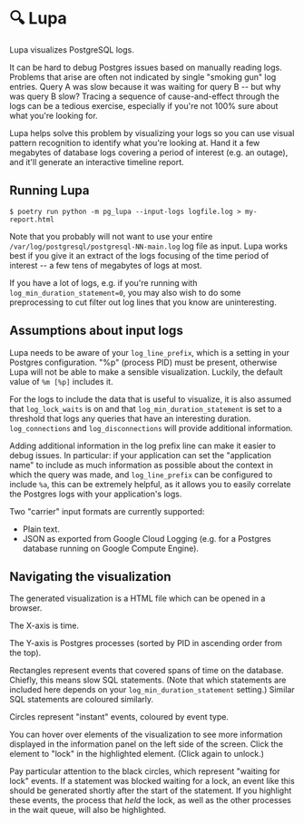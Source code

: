 # 🔍 Lupa

Lupa visualizes PostgreSQL logs.

It can be hard to debug Postgres issues based on manually reading logs.
Problems that arise are often not indicated by single "smoking gun" log
entries. Query A was slow because it was waiting for query B -- but why
was query B slow? Tracing a sequence of cause-and-effect through the
logs can be a tedious exercise, especially if you're not 100% sure
about what you're looking for.

Lupa helps solve this problem by visualizing your logs so you can use
visual pattern recognition to identify what you're looking at.
Hand it a few megabytes of database logs covering a period of interest
(e.g. an outage), and it'll generate an interactive timeline report.

## Running Lupa

```
$ poetry run python -m pg_lupa --input-logs logfile.log > my-report.html
```

Note that you probably will not want to use your entire
`/var/log/postgresql/postgresql-NN-main.log` log file as input.
Lupa works best if you give it an extract of the logs focusing of the
time period of interest -- a few tens of megabytes of logs at most.

If you have a lot of logs, e.g. if you're running with
`log_min_duration_statement=0`, you may also wish to do some preprocessing
to cut filter out log lines that you know are uninteresting.

## Assumptions about input logs

Lupa needs to be aware of your `log_line_prefix`, which is a setting in
your Postgres configuration. "%p" (process PID) must be present,
otherwise Lupa will not be able to make a sensible visualization.
Luckily, the default value of `%m [%p]` includes it.

For the logs to include the data that is useful to visualize, it is
also assumed that `log_lock_waits` is on and that `log_min_duration_statement`
is set to a threshold that logs any queries that have an interesting
duration. `log_connections` and `log_disconnections` will provide
additional information.

Adding additional information in the log prefix line can make it easier
to debug issues. In particular: if your application can set the
"application name" to include as much information as possible about the
context in which the query was made, and `log_line_prefix` can be
configured to include `%a`, this can be extremely helpful, as it allows
you to easily correlate the Postgres logs with your application's logs.

Two "carrier" input formats are currently supported:

- Plain text.
- JSON as exported from Google Cloud Logging (e.g. for a Postgres database
  running on Google Compute Engine).

## Navigating the visualization

The generated visualization is a HTML file which can be opened in a browser.

The X-axis is time.

The Y-axis is Postgres processes (sorted by PID in ascending order from the top).

Rectangles represent events that covered spans of time on the database. Chiefly,
this means slow SQL statements. (Note that which statements are included here
depends on your `log_min_duration_statement` setting.) Similar SQL statements
are coloured similarly.

Circles represent "instant" events, coloured by event type.

You can hover over elements of the visualization to see more information
displayed in the information panel on the left side of the screen.
Click the element to "lock" in the highlighted element. (Click again to unlock.)

Pay particular attention to the black circles, which represent "waiting for
lock" events. If a statement was blocked waiting for a lock, an event like
this should be generated shortly after the start of the statement.
If you highlight these events, the process that _held_ the lock, as well
as the other processes in the wait queue, will also be highlighted.
